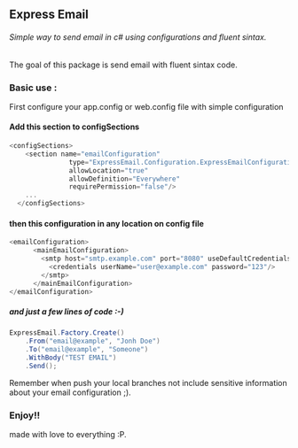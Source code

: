 ## Express Email

###### Simple way to send email in c# using configurations and fluent sintax.

The goal of this package is send email with fluent sintax code.

### Basic use :

First configure your app.config or web.config file with simple configuration

#### Add this section to configSections
```cs
<configSections>
    <section name="emailConfiguration"
               type="ExpressEmail.Configuration.ExpressEmailConfiguration, ExpressEmail"
               allowLocation="true"
               allowDefinition="Everywhere"
               requirePermission="false"/>
    ...
  </configSections>
```

#### then this configuration in any location on config file
```cs
<emailConfiguration>   
      <mainEmailConfiguration>
        <smtp host="smtp.example.com" port="8080" useDefaultCredentials="false" enableSsl="true">
          <credentials userName="user@example.com" password="123"/>
        </smtp>
      </mainEmailConfiguration>
</emailConfiguration>
```

##### and just a few lines of code :-)

```cs
ExpressEmail.Factory.Create()
	.From("email@example", "Jonh Doe")
	.To("email@example", "Someone")
	.WithBody("TEST EMAIL")
	.Send();
```

Remember when push your local branches not include sensitive information about your email configuration ;).

### Enjoy!!

made with love to everything :P.
